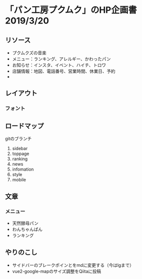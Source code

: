 # 「パン工房プクムク」のHP企画書 2019/3/20

## リソース

- プクムクズの音楽
- メニュー：ランキング、アレルギー、かわったパン
- お知らせ：インスタ、イベント、ハイチ、トロワ
- 店舗情報：地図、電話番号、営業時間、休業日、予約
- 

## レイアウト

### フォント

## ロードマップ

gitのブランチ  

1. sidebar
2. toppage
3. ranking
4. news
5. infomation
6. style
7. mobile


## 文章

### メニュー

- 天然酵母パン
- わんちゃんぱん
- ランキング

## やりのこし

- サイドバーのブレークポインとをmdに変更する（今はlgまで）
- vue2-google-mapのサイズ調整をQiitaに投稿